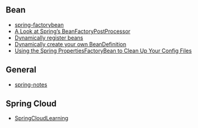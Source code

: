 Bean
---
- [spring-factorybean](http://www.baeldung.com/spring-factorybean)
- [A Look at Spring’s BeanFactoryPostProcessor](http://bravenewgeek.com/a-look-at-springs-beanfactorypostprocessor/)
- [Dynamically register beans](http://www.logicbig.com/tutorials/spring-framework/spring-core/bean-definition/)
- [Dynamically create your own BeanDefinition](https://blog.jdriven.com/2015/04/spicy-spring-dynamically-create-your-own-beandefinition/)
- [Using the Spring PropertiesFactoryBean to Clean Up Your Config Files](https://www.captechconsulting.com/blogs/using-the-spring-propertiesfactorybean-to-clean-up-your-config-files)

General
---
- [spring-notes](https://github.com/zp1024/spring-notes)

Spring Cloud
---
- [SpringCloudLearning](https://github.com/forezp/SpringCloudLearning)
